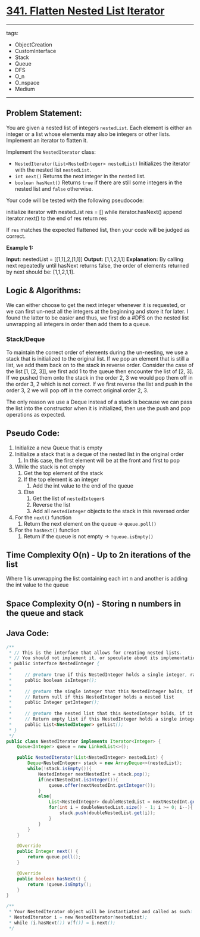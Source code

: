 # [341. Flatten Nested List Iterator](https://leetcode.com/problems/flatten-nested-list-iterator/description/)
---
tags:
  - ObjectCreation
  - CustomInterface
  - Stack
  - Queue
  - DFS
  - O_n
  - O_nspace
  - Medium
---
## Problem Statement: 

You are given a nested list of integers `nestedList`. Each element is either an integer or a list whose elements may also be integers or other lists. Implement an iterator to flatten it.

Implement the `NestedIterator` class:

- `NestedIterator(List<NestedInteger> nestedList)` Initializes the iterator with the nested list `nestedList`.
- `int next()` Returns the next integer in the nested list.
- `boolean hasNext()` Returns `true` if there are still some integers in the nested list and `false` otherwise.

Your code will be tested with the following pseudocode:

initialize iterator with nestedList
res = []
while iterator.hasNext()
    append iterator.next() to the end of res
return res

If `res` matches the expected flattened list, then your code will be judged as correct.

**Example 1:**

**Input:** nestedList = \[[1,1],2,[1,1]]
**Output:** [1,1,2,1,1]
**Explanation:** By calling next repeatedly until hasNext returns false, the order of elements returned by next should be: [1,1,2,1,1].

## Logic & Algorithms:

We can either choose to get the next integer whenever it is requested, or we can first un-nest all the integers at the beginning and store it for later. I found the latter to be easier and thus, we first do a #DFS on the nested list unwrapping all integers in order then add them to a queue. 

### Stack/Deque 
To maintain the correct order of elements during the un-nesting, we use a stack that is initialized to the original list. If we pop an element that is still a list, we add them back on to the stack in reverse order. Consider the case of the list [1, [2, 3]], we first add 1 to the queue then encounter the list of [2, 3]. If we pushed them onto the stack in the order 2, 3 we would pop them off in the order 3, 2 which is not correct. If we first reverse the list and push in the order 3, 2 we will pop off in the correct original order 2, 3. 

The only reason we use a Deque instead of a stack is because we can pass the list into the constructor when it is initialized, then use the push and pop operations as expected.

## Pseudo Code:

1. Initialize a new Queue that is empty
2. Initialize a stack that is a deque of the nested list in the original order
	1. In this case, the first element will be at the front and first to pop
3. While the stack is not empty
	1. Get the top element of the stack
	2. If the top element is an integer 
		1. Add the int value to the end of the queue
	3. Else
		1. Get the list of `nestedInteger`s
		2. Reverse the list
		3. Add all `nestedInteger` objects to the stack in this reversed order
4. For the `next()` function
	1. Return the next element on the queue -> `queue.poll()`
5. For the `hasNext()` function
	1. Return if the queue is not empty -> `!queue.isEmpty()`
## Time Complexity O(n) - Up to 2n iterations of the list 
Where 1 is unwrapping the list containing each int n and another is adding the int value to the queue
## Space Complexity O(n) - Storing n numbers in the queue and stack
## Java Code: 

```java
/**
 * // This is the interface that allows for creating nested lists.
 * // You should not implement it, or speculate about its implementation
 * public interface NestedInteger {
 *
 *     // @return true if this NestedInteger holds a single integer, rather than a nested list.
 *     public boolean isInteger();
 *
 *     // @return the single integer that this NestedInteger holds, if it holds a single integer
 *     // Return null if this NestedInteger holds a nested list
 *     public Integer getInteger();
 *
 *     // @return the nested list that this NestedInteger holds, if it holds a nested list
 *     // Return empty list if this NestedInteger holds a single integer
 *     public List<NestedInteger> getList();
 * }
 */
public class NestedIterator implements Iterator<Integer> {
    Queue<Integer> queue = new LinkedList<>();

    public NestedIterator(List<NestedInteger> nestedList) {
        Deque<NestedInteger> stack = new ArrayDeque<>(nestedList);
        while(!stack.isEmpty()){
            NestedInteger nextNestedInt = stack.pop();
            if(nextNestedInt.isInteger()){
                queue.offer(nextNestedInt.getInteger());
            }
            else{
                List<NestedInteger> doubleNestedList = nextNestedInt.getList();
                for(int i = doubleNestedList.size() - 1; i >= 0; i--){
                    stack.push(doubleNestedList.get(i));
                }
            }
        }
    }

    @Override
    public Integer next() {
        return queue.poll(); 
    }

    @Override
    public boolean hasNext() {
        return !queue.isEmpty();
    }
}

/**
 * Your NestedIterator object will be instantiated and called as such:
 * NestedIterator i = new NestedIterator(nestedList);
 * while (i.hasNext()) v[f()] = i.next();
 */
```
